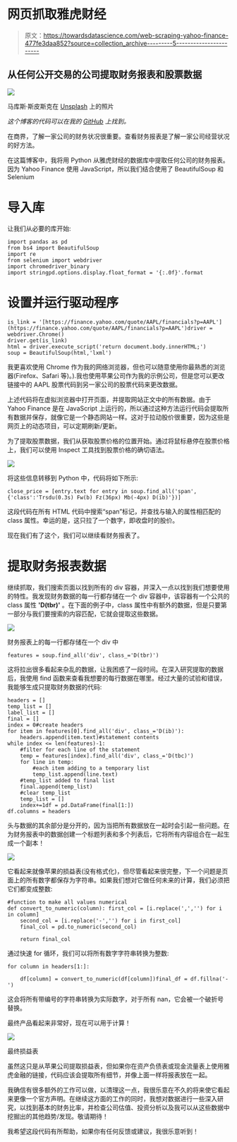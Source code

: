 # 网页抓取雅虎财经

> 原文：<https://towardsdatascience.com/web-scraping-yahoo-finance-477fe3daa852?source=collection_archive---------5----------------------->

## 从任何公开交易的公司提取财务报表和股票数据

![](img/b5ba77a951735298c96f5027700186b5.png)

马库斯·斯皮斯克在 [Unsplash](https://unsplash.com/s/photos/finance?utm_source=unsplash&utm_medium=referral&utm_content=creditCopyText) 上的照片

*这个博客的代码可以在我的* [*GitHub*](https://github.com/rmacaraeg/yahoo_finance) *上找到。*

在商界，了解一家公司的财务状况很重要。查看财务报表是了解一家公司经营状况的好方法。

在这篇博客中，我将用 Python 从雅虎财经的数据库中提取任何公司的财务报表。因为 Yahoo Finance 使用 JavaScript，所以我们结合使用了 BeautifulSoup 和 Selenium

# 导入库

让我们从必要的库开始:

```
import pandas as pd
from bs4 import BeautifulSoup
import re
from selenium import webdriver
import chromedriver_binary
import stringpd.options.display.float_format = '{:.0f}'.format
```

# 设置并运行驱动程序

```
is_link = '[https://finance.yahoo.com/quote/AAPL/financials?p=AAPL'](https://finance.yahoo.com/quote/AAPL/financials?p=AAPL')driver = webdriver.Chrome()
driver.get(is_link)
html = driver.execute_script('return document.body.innerHTML;')
soup = BeautifulSoup(html,'lxml')
```

我更喜欢使用 Chrome 作为我的网络浏览器，但也可以随意使用你最熟悉的浏览器(Firefox、Safari 等)。).我也使用苹果公司作为我的示例公司，但是您可以更改链接中的 AAPL 股票代码到另一家公司的股票代码来更改数据。

上述代码将在虚拟浏览器中打开页面，并提取网站正文中的所有数据。由于 Yahoo Finance 是在 JavaScript 上运行的，所以通过这种方法运行代码会提取所有数据并保存，就像它是一个静态网站一样。这对于拉动股价很重要，因为这些是网页上的动态项目，可以定期刷新/更新。

为了提取股票数据，我们从获取股票价格的位置开始。通过将鼠标悬停在股票价格上，我们可以使用 Inspect 工具找到股票价格的确切语法。

![](img/9e6c2ed500bab92c81316e59ecec58dd.png)

将这些信息转移到 Python 中，代码将如下所示:

```
close_price = [entry.text for entry in soup.find_all('span', {'class':'Trsdu(0.3s) Fw(b) Fz(36px) Mb(-4px) D(ib)'})]
```

这段代码在所有 HTML 代码中搜索“span”标记，并查找与输入的属性相匹配的 class 属性。幸运的是，这只拉了一个数字，即收盘时的股价。

现在我们有了这个，我们可以继续看财务报表了。

# 提取财务报表数据

继续抓取，我们搜索页面以找到所有的 div 容器，并深入一点以找到我们想要使用的特性。我发现财务数据的每一行都存储在一个 div 容器中，该容器有一个公共的 class 属性 **'D(tbr)'** 。在下面的例子中，class 属性中有额外的数据，但是只要第一部分与我们要搜索的内容匹配，它就会提取这些数据。

![](img/9ba033994ae6b513868f541ffabb71c3.png)

财务报表上的每一行都存储在一个 div 中

```
features = soup.find_all('div', class_='D(tbr)')
```

这将拉出很多看起来杂乱的数据，让我困惑了一段时间。在深入研究提取的数据后，我使用 find 函数来查看我想要的每行数据在哪里。经过大量的试验和错误，我能够生成只提取财务数据的代码:

```
headers = []
temp_list = []
label_list = []
final = []
index = 0#create headers
for item in features[0].find_all('div', class_='D(ib)'):
    headers.append(item.text)#statement contents
while index <= len(features)-1:
    #filter for each line of the statement
    temp = features[index].find_all('div', class_='D(tbc)')
    for line in temp:
        #each item adding to a temporary list
        temp_list.append(line.text)
    #temp_list added to final list
    final.append(temp_list)
    #clear temp_list
    temp_list = []
    index+=1df = pd.DataFrame(final[1:])
df.columns = headers
```

头与数据的其余部分是分开的，因为当把所有数据放在一起时会引起一些问题。在为财务报表中的数据创建一个标题列表和多个列表后，它将所有内容组合在一起生成一个副本！

![](img/0b7e985ba8a8890ac237ace7b7f93840.png)

它看起来就像苹果的损益表(没有格式化)，但尽管看起来很完整，下一个问题是页面上的所有数字都保存为字符串。如果我们想对它做任何未来的计算，我们必须把它们都变成整数:

```
#function to make all values numerical
def convert_to_numeric(column): first_col = [i.replace(',','') for i in column]
    second_col = [i.replace('-','') for i in first_col]
    final_col = pd.to_numeric(second_col)

    return final_col
```

通过快速 for 循环，我们可以将所有数字字符串转换为整数:

```
for column in headers[1:]:

    df[column] = convert_to_numeric(df[column])final_df = df.fillna('-')
```

这会将所有带编号的字符串转换为实际数字，对于所有 nan，它会被一个破折号替换。

最终产品看起来非常好，现在可以用于计算！

![](img/08570d0ccc53ee6f239fa962e9982e4f.png)

最终损益表

虽然这只是从苹果公司提取损益表，但如果你在资产负债表或现金流量表上使用雅虎金融的链接，代码应该会提取所有细节，并像上面一样将报表放在一起。

我确信有很多额外的工作可以做，以清理这一点，我很乐意在不久的将来使它看起来更像一个官方声明。在继续这方面的工作的同时，我想对数据进行一些深入研究，以找到基本的财务比率，并检查公司估值、投资分析以及我可以从这些数据中挖掘出的其他趋势/发现。敬请期待！

我希望这段代码有所帮助，如果你有任何反馈或建议，我很乐意听到！